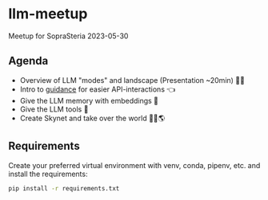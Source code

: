 # llm-meetup
Meetup for SopraSteria 2023-05-30

## Agenda
- Overview of LLM "modes" and landscape (Presentation ~20min) 👩‍🎓
- Intro to [guidance](https://github.com/microsoft/guidance) for easier API-interactions 👈
- Give the LLM memory with embeddings 🧠
- Give the LLM tools 🔧
- Create Skynet and take over the world 👩‍💻🌎

## Requirements
Create your preferred virtual environment with venv, conda, pipenv, etc. and install the requirements:
```bash
pip install -r requirements.txt
```
